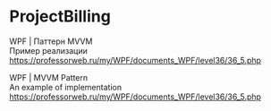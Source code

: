 # ProjectBilling

WPF | Паттерн MVVM <br>
Пример реализации https://professorweb.ru/my/WPF/documents_WPF/level36/36_5.php

WPF | MVVM Pattern <br>
An example of implementation https://professorweb.ru/my/WPF/documents_WPF/level36/36_5.php
